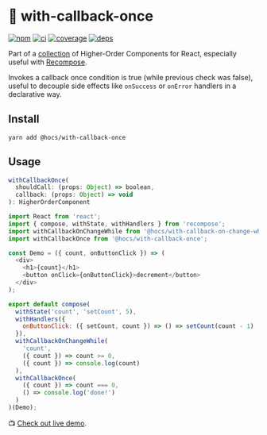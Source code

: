 # :bell: with-callback-once

[![npm](https://img.shields.io/npm/v/@hocs/with-callback-once.svg?style=flat-square)](https://www.npmjs.com/package/@hocs/with-callback-once) [![ci](https://img.shields.io/travis/deepsweet/hocs/master.svg?style=flat-square)](https://travis-ci.org/deepsweet/hocs) [![coverage](https://img.shields.io/codecov/c/github/deepsweet/hocs/master.svg?style=flat-square)](https://codecov.io/github/deepsweet/hocs) [![deps](https://david-dm.org/deepsweet/hocs.svg?path=packages/with-callback-once&style=flat-square)](https://david-dm.org/deepsweet/hocs?path=packages/with-callback-once)

Part of a [collection](https://github.com/deepsweet/hocs) of Higher-Order Components for React, especially useful with [Recompose](https://github.com/acdlite/recompose).

Invokes a callback once condition is true (while previous check was false), useful to decouple side effects like `onSuccess` or `onError` handlers in a declarative way.

## Install

```
yarn add @hocs/with-callback-once
```

## Usage

```js
withCallbackOnce(
  shouldCall: (props: Object) => boolean,
  callback: (props: Object) => void
): HigherOrderComponent
```

```js
import React from 'react';
import { compose, withState, withHandlers } from 'recompose';
import withCallbackOnChangeWhile from '@hocs/with-callback-on-change-while';
import withCallbackOnce from '@hocs/with-callback-once';

const Demo = ({ count, onButtonClick }) => (
  <div>
    <h1>{count}</h1>
    <button onClick={onButtonClick}>decrement</button>
  </div>
);

export default compose(
  withState('count', 'setCount', 5),
  withHandlers({
    onButtonClick: ({ setCount, count }) => () => setCount(count - 1)
  }),
  withCallbackOnChangeWhile(
    'count',
    ({ count }) => count >= 0,
    ({ count }) => console.log(count)
  ),
  withCallbackOnce(
    ({ count }) => count === 0,
    () => console.log('done!')
  )
)(Demo);
```

:tv: [Check out live demo](https://codesandbox.io/s/mz1nm8l93y).
